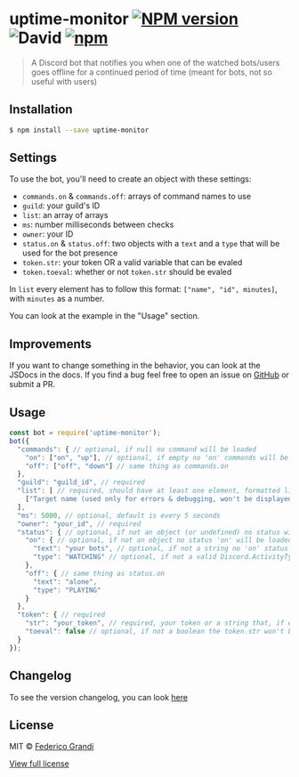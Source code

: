 # uptime-monitor [![NPM version](https://badge.fury.io/js/uptime-monitor.svg)](https://npmjs.org/package/uptime-monitor) ![David](https://david-dm.org/EndBug/uptime-monitor.svg) [![npm](https://img.shields.io/npm/dt/uptime-monitor.svg)](https://npmjs.org/package/uptime-monitor)

> A Discord bot that notifies you when one of the watched bots/users goes offline for a continued period of time (meant for bots, not so useful with users)

## Installation

```sh
$ npm install --save uptime-monitor
```

## Settings

To use the bot, you'll need to create an object with these settings:

 - `commands.on` & `commands.off`: arrays of command names to use
 - `guild`: your guild's ID
 - `list`: an array of arrays
 - `ms`: number milliseconds between checks
 - `owner`: your ID
 - `status.on` & `status.off`: two objects with a `text` and a `type` that will be used for the bot presence
 - `token.str`: your token OR a valid variable that can be evaled
 - `token.toeval`: whether or not `token.str` should be evaled

In `list` every element has to follow this format: `["name", "id", minutes]`, with `minutes` as a number.

You can look at the example in the "Usage" section.


## Improvements
If you want to change something in the behavior, you can look at the JSDocs in the docs. If you find a bug feel free to open an issue on [GitHub](https://github.com/EndBug/uptime-monitor) or submit a PR.

## Usage

```js
const bot = require('uptime-monitor');
bot({
  "commands": { // optional, if null no command will be loaded
    "on": ["on", "up"], // optional, if empty no 'on' commands will be loaded, if not an Array default commands will be loaded
    "off": ["off", "down"] // same thing as commands.on
  },
  "guild": "guild_id", // required
  "list": [ // required, should have at least one element, formatted like this one
    ["Target name (used only for errors & debugging, won't be displayed)", "target_id", 10]
  ],
  "ms": 5000, // optional, default is every 5 seconds
  "owner": "your_id", // required
  "status": { // optional, if not an object (or undefined) no status will be loaded
    "on": { // optional, if not an object no status 'on' will be loaded
      "text": "your bots", // optional, if not a string no 'on' status will be loaded
      "type": "WATCHING" // optional, if not a valid Discord.ActivityType no 'on' status will be loaded
    },
    "off": { // same thing as status.on
      "text": "alone",
      "type": "PLAYING"
    }
  },
  "token": { // required
    "str": "your_token", // required, your token or a string that, if evaled, returns a token
    "toeval": false // optional, if not a boolean the token.str won't be evaled
  }
});
```

## Changelog
To see the version changelog, you can look [here](https://github.com/EndBug/uptime-monitor/blob/master/CHANGELOG.md)

## License

MIT © [Federico Grandi](https://github.com/EndBug)

[View full license](https://github.com/EndBug/uptime-monitor/blob/master/LICENSE)
